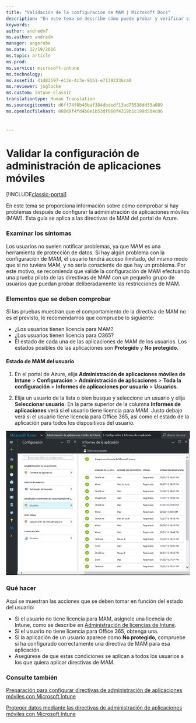 ```yaml
---
title: "Validación de la configuración de MAM | Microsoft Docs"
description: "En este tema se describe cómo puede probar y verificar si su directiva de MAM está configurada correctamente y funciona según lo esperado."
keywords: 
author: andredm7
ms.author: andredm
manager: angerobe
ms.date: 12/19/2016
ms.topic: article
ms.prod: 
ms.service: microsoft-intune
ms.technology: 
ms.assetid: 41d82597-e13e-4c3e-9151-e71392236ca0
ms.reviewer: joglocke
ms.custom: intune-classic
translationtype: Human Translation
ms.sourcegitcommit: d6ff74f0b46baf384dbdedf13ad75538dd33a089
ms.openlocfilehash: 080d8f4fd4b6e1b53df860f4319b1c199d504c06


---
```


# <a name="validating-your-mobile-application-management-setup"></a>Validar la configuración de administración de aplicaciones móviles

[!INCLUDE[classic-portal](../includes/classic-portal.md)]

En este tema se proporciona información sobre cómo comprobar si hay problemas después de configurar la administración de aplicaciones móviles (MAM). Esta guía se aplica a las directivas de MAM del portal de Azure.

### <a name="checking-for-symptoms"></a>Examinar los síntomas
Los usuarios no suelen notificar problemas, ya que MAM es una herramienta de protección de datos. Si hay algún problema con la configuración de MAM, el usuario tendrá acceso ilimitado, del mismo modo que si no tuviera MAM, y no sería consciente de que hay un problema. Por este motivo, se recomienda que valide la configuración de MAM efectuando una prueba piloto de las directivas de MAM con un pequeño grupo de usuarios que puedan probar deliberadamente las restricciones de MAM.


### <a name="what-to-check"></a>Elementos que se deben comprobar

Si las pruebas muestran que el comportamiento de la directiva de MAM no es el previsto, le recomendamos que compruebe lo siguiente:

- ¿Los usuarios tienen licencia para MAM?
- ¿Los usuarios tienen licencia para O365?
- El estado de cada una de las aplicaciones de MAM de los usuarios. Los estados posibles de las aplicaciones son **Protegido** y **No protegido**.

#### <a name="user-mam-status"></a>Estado de MAM del usuario
1. En el portal de Azure, elija **Administración de aplicaciones móviles de Intune** > **Configuración** > **Administración de aplicaciones** > **Toda la configuración** > **Informes de aplicaciones por usuario** > **Usuarios**.

2. Elija un usuario de la lista o bien busque y seleccione un usuario y elija **Seleccionar usuario**. En la parte superior de la columna **Informes de aplicaciones** verá si el usuario tiene licencia para MAM. Justo debajo verá si el usuario tiene licencia para Office 365, así como el estado de la aplicación para todos los dispositivos del usuario.

![Estado de aplicación para MAM](..\media\ts-mam-user-apps.png)

### <a name="what-to-do"></a>Qué hacer
Aquí se muestran las acciones que se deben tomar en función del estado del usuario:

- Si el usuario no tiene licencia para MAM, asígnele una licencia de Intune, como se describe en [Administración de licencias de Intune](..\get-started\start-with-a-paid-subscription-to-microsoft-intune.md).
- Si el usuario no tiene licencia para Office 365, obtenga una.
- Si la aplicación de un usuario aparece como **No protegido**, compruebe si ha configurado correctamente una directiva de MAM para esa aplicación.
- Asegúrese de que estas condiciones se aplican a todos los usuarios a los que quiera aplicar directivas de MAM.

### <a name="see-also"></a>Consulte también
[Preparación para configurar directivas de administración de aplicaciones móviles con Microsoft Intune](..\deploy-use\get-ready-to-configure-mobile-app-management-policies-with-microsoft-intune.md)

[Proteger datos mediante las directivas de administración de aplicaciones móviles con Microsoft Intune](..\deploy-use\protect-app-data-using-mobile-app-management-policies-with-microsoft-intune.md)



<!--HONumber=Dec16_HO2-->


